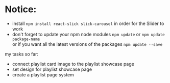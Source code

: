 # Notice: 

- install `npm install react-slick slick-carousel` in order for the Slider to work
- don't forget to update your npm node modules `npm update` or `npm update package-name` <br /> or if you want all the latest versions of the packages `npm update --save`

my tasks so far: 
- connect playlist card image to the playlist showcase page
- set design for playlist showcase page
- create a playlist page system